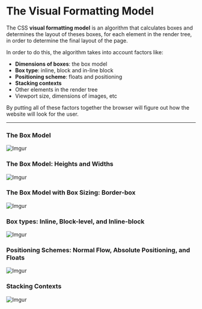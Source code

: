 # The Visual Formatting Model
The CSS **visual formatting model** is an algorithm that calculates boxes and determines the layout of theses boxes, for each element in the render tree, in order to determine the final layout of the page.

In order to do this, the algorithm takes into account factors like:

* **Dimensions of boxes**: the box model
* **Box type**: inline, block and in-line block
* **Positioning scheme**: floats and positioning
* **Stacking contexts**
* Other elements in the render tree
* Viewport size, dimensions of images, etc

By putting all of these factors together the browser will figure out how the website will look for the user.

- - - -

### The Box Model

![Imgur](https://imgur.com/2OEZ5WN.png)

### The Box Model: Heights and Widths

![Imgur](https://imgur.com/JjL4PBC.png)

### The Box Model with Box Sizing: Border-box

![Imgur](https://imgur.com/1Yn5FtH.png)

### Box types: Inline, Block-level, and Inline-block

![Imgur](https://imgur.com/7Ryn97A.png)

### Positioning Schemes: Normal Flow, Absolute Positioning, and Floats

![Imgur](https://imgur.com/SsAb3ag.png)

### Stacking Contexts

![Imgur](https://imgur.com/rLXZiec.png)

